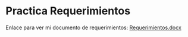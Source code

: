 # Practica Requerimientos

Enlace para ver mi documento de requerimientos: [Requerimientos.docx](./1.-Requerimientos.docx)